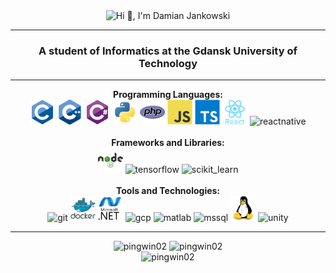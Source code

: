 <div align="center">
    <img src="https://readme-typing-svg.demolab.com?font=Fira+Code&duration=1500&pause=2000&width=325&lines=Hi+%F0%9F%91%8B%2C+I'm+Damian+Jankowski" alt="Hi 👋, I'm Damian Jankowski"/>
</div>

---

<h3 align="center">A student of Informatics at the Gdansk University of Technology</h3>

---

<p align="center">
    <!-- Programming Languages -->
    <strong>Programming Languages:</strong><br>
    <img src="https://raw.githubusercontent.com/devicons/devicon/master/icons/c/c-original.svg" alt="c" width="40" height="40" title="C"/>
    <img src="https://raw.githubusercontent.com/devicons/devicon/master/icons/cplusplus/cplusplus-original.svg" alt="cplusplus" width="40" height="40" title="C++"/>
    <img src="https://raw.githubusercontent.com/devicons/devicon/master/icons/csharp/csharp-original.svg" alt="csharp" width="40" height="40" title="C#"/>
    <img src="https://raw.githubusercontent.com/devicons/devicon/master/icons/python/python-original.svg" alt="python" width="40" height="40" title="Python"/>
    <img src="https://raw.githubusercontent.com/devicons/devicon/master/icons/php/php-original.svg" alt="php" width="40" height="40" title="PHP"/>
    <img src="https://raw.githubusercontent.com/devicons/devicon/master/icons/javascript/javascript-original.svg" alt="javascript" width="40" height="40" title="JavaScript"/>
    <img src="https://raw.githubusercontent.com/devicons/devicon/master/icons/typescript/typescript-original.svg" alt="typescript" width="40" height="40" title="TypeScript"/>
    <img src="https://raw.githubusercontent.com/devicons/devicon/master/icons/react/react-original-wordmark.svg" alt="react" width="40" height="40" title="React"/>
    <img src="https://reactnative.dev/img/header_logo.svg" alt="reactnative" width="40" height="40" title="React Native"/>
    <br><br>
    <!-- Frameworks and Libraries -->
    <strong>Frameworks and Libraries:</strong><br>
    <img src="https://raw.githubusercontent.com/devicons/devicon/master/icons/nodejs/nodejs-original-wordmark.svg" alt="nodejs" width="40" height="40" title="Node.js"/>
    <img src="https://www.vectorlogo.zone/logos/tensorflow/tensorflow-icon.svg" alt="tensorflow" width="40" height="40" title="TensorFlow"/>
    <img src="https://upload.wikimedia.org/wikipedia/commons/0/05/Scikit_learn_logo_small.svg" alt="scikit_learn" width="40" height="40" title="Scikit-Learn"/>
    <br><br>
    <!-- Tools and Technologies -->
    <strong>Tools and Technologies:</strong><br>
    <img src="https://www.vectorlogo.zone/logos/git-scm/git-scm-icon.svg" alt="git" width="40" height="40" title="Git"/>
    <img src="https://raw.githubusercontent.com/devicons/devicon/master/icons/docker/docker-original-wordmark.svg" alt="docker" width="40" height="40" title="Docker"/>
    <img src="https://raw.githubusercontent.com/devicons/devicon/master/icons/dot-net/dot-net-original-wordmark.svg" alt="dotnet" width="40" height="40" title=".NET"/>
    <img src="https://www.vectorlogo.zone/logos/google_cloud/google_cloud-icon.svg" alt="gcp" width="40" height="40" title="Google Cloud Platform"/>
    <img src="https://upload.wikimedia.org/wikipedia/commons/2/21/Matlab_Logo.png" alt="matlab" width="40" height="40" title="MATLAB"/>
    <img src="https://www.svgrepo.com/show/303229/microsoft-sql-server-logo.svg" alt="mssql" width="40" height="40" title="Microsoft SQL Server"/>
    <img src="https://raw.githubusercontent.com/devicons/devicon/master/icons/linux/linux-original.svg" alt="linux" width="40" height="40" title="Linux"/>
    <img src="https://www.vectorlogo.zone/logos/unity3d/unity3d-icon.svg" alt="unity" width="40" height="40" title="Unity"/>
</p>

---

<p align="center">
  <img height="150" src="https://github-readme-stats.vercel.app/api?username=pingwin02&theme=dark&count_private=true&hide_border=true" alt="pingwin02" />
  <img height="150" src="https://github-readme-stats.vercel.app/api/top-langs/?username=pingwin02&theme=dark&hide_border=true&include_all_commits=true&count_private=true&layout=compact" alt="pingwin02" /><br>
  <img height="150" src="https://github-readme-streak-stats-eight.vercel.app/?user=pingwin02&theme=dark&date_format=j%20M%5B%20Y%5D&hide_border=true" alt="pingwin02" />
</p>
